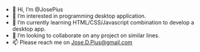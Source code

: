 - 👋 Hi, I’m @JosePius
- 👀 I’m interested in programming desktop application.
- 🌱 I’m currently learning HTML/CSS/Javascript combination to develop a desktop app.
- 💞️ I’m looking to collaborate on any project on similar lines.
- 📫 Please reach me on Jose.D.Pius@gmail.com

<!---
JosePius/JosePius is a ✨ special ✨ repository because its `README.md` (this file) appears on your GitHub profile.
You can click the Preview link to take a look at your changes.
--->
